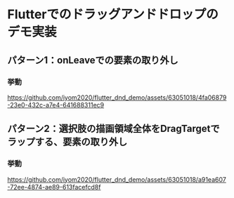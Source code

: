 # Flutterでのドラッグアンドドロップのデモ実装

## パターン1：onLeaveでの要素の取り外し
### 挙動
https://github.com/iyom2020/flutter_dnd_demo/assets/63051018/4fa06879-23e0-432c-a7e4-641688311ec9


## パターン2：選択肢の描画領域全体をDragTargetでラップする、要素の取り外し
### 挙動
https://github.com/iyom2020/flutter_dnd_demo/assets/63051018/a91ea607-72ee-4874-ae89-613facefcd8f

